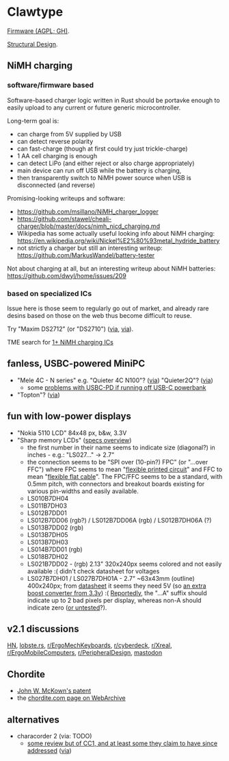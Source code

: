 # Clawtype

[Firmware (AGPL; GH)](https://github.com/akavel/clawtype).

[Structural Design](https://www.printables.com/model/1231156-clawtype).

## NiMH charging

### software/firmware based

Software-based charger logic written in Rust
should be portavke enough to easily upload
to any current or future generic microcontroller.

Long-term goal is:
- can charge from 5V supplied by USB
- can detect reverse polarity
- can fast-charge (though at first could try just trickle-charge)
- 1 AA cell charging is enough
- can detect LiPo (and either reject or also charge appropriately)
- main device can run off USB while the battery is charging,
- then transparently switch to NiMH power source when USB is disconnected (and reverse)

Promising-looking writeups and software:
- https://github.com/msillano/NiMH_charger_logger
- https://github.com/stawel/cheali-charger/blob/master/docs/nimh_nicd_charging.md
- Wikipedia has some actually useful looking info about NiMH charging:
  https://en.wikipedia.org/wiki/Nickel%E2%80%93metal_hydride_battery
- not strictly a charger but still an interesting writeup:
  https://github.com/MarkusWandel/battery-tester

Not about charging at all,
but an interesting writeup about NiMH batteries:
https://github.com/dwyl/home/issues/209


### based on specialized ICs

Issue here is those seem to regularly go out of market,
and already rare desins based on those on the web
thus become difficult to reuse.

Try "Maxim DS2712" (or "DS2710") 
([via](https://youtu.be/S9PUO_Uw158),
[via](https://hackaday.com/2024/12/02/the-automatic-battery-charger-you-never-knew-you-needed/)).

TME search for [1+ NiMH charging ICs](https://www.tme.eu/pl/en/katalog/battery-and-battery-cells-controllers_112884/?params=2613:1503863;550:1925651,1834448&productListOrderBy=1000014)

## fanless, USBC-powered MiniPC

- "Mele 4C - N series" e.g. "Quieter 4C N100"? ([via](https://redd.it/1jgd7rr)) "Quieter2Q"? ([via](https://redd.it/vlyz96))
  - some [problems with USBC-PD if running off USB-C powerbank](https://old.reddit.com/r/MiniPCs/comments/1esw8w3/mele_mini_quieter_4c/lpy806e/)
- "Topton"? ([via](https://redd.it/1jgd7rr))

## fun with low-power displays

- "Nokia 5110 LCD" 84x48 px, b&w, 3.3V
- "Sharp memory LCDs" ([specs overview](https://mm.digikey.com/Volume0/opasdata/d220001/medias/docus/6165/lcd202009e.pdf))
  - the first number in their name seems to indicate size (diagonal?) in inches - e.g.: "LS027..." -> 2.7"
  - the connection seems to be "SPI over (10-pin?) FPC" (or "...over FFC")
    where FPC seems to mean "[flexible printed circuit](https://en.wikipedia.org/wiki/Flexible_printed_circuit)"
    and FFC to mean "[flexible flat cable](https://en.wikipedia.org/wiki/Flexible_flat_cable)".
    The FPC/FFC seems to be a standard, with 0.5mm pitch,
    with connectors and breakout boards existing for various pin-widths and easily available.
  - LS010B7DH04
  - LS011B7DH03
  - LS012B7DD01
  - LS012B7DD06 (rgb?) / LS012B7DD06A (rgb) / LS012B7DH06A (?)
  - LS013B7DD02 (rgb)
  - LS013B7DH05
  - LS013B7DH03
  - LS014B7DD01 (rgb)
  - LS018B7DH02
  - LS021B7DD02 - (rgb) 2.13" 320x240px seems colored and not easily available :(
    didn't check datasheet for voltages
  - LS027B7DH01 / LS027B7DH01A - 2.7" ~63x43mm (outline) 400x240px;
    from [datasheet](https://mm.digikey.com/Volume0/opasdata/d220001/medias/docus/1272/LS027B7DH01_Rev_Jun_2010.pdf)
    it seems they need 5V
    (so [an extra boost converter from 3.3v](https://www.tindie.com/products/kuzyatech/sharp-memory-lcd-breakout-a2/)) :(
    [Reportedly](https://forum.digikey.com/t/ls027b7dh01-vs-ls027b7dh01a/5682),
    the "...A" suffix should indicate up to 2 bad pixels per display, whereas non-A should indicate zero
    ([or untested](https://forum.digikey.com/t/sharp-lq057q3dc03-tft-lcd-module-a-last-suffix/4820)?).

## v2.1 discussions

[HN](https://news.ycombinator.com/item?id=43588420),
[lobste.rs](https://lobste.rs/s/o0xmgd/clawtype_custom_wearable_chorded),
[r/ErgoMechKeyboards](https://redd.it/1jrg5ul),
[r/cyberdeck](https://redd.it/1jwrnkv),
[r/Xreal](https://redd.it/1jrfupe),
[r/ErgoMobileComputers](https://redd.it/1jrg6ti),
[r/PeripheralDesign](https://redd.it/1jsx7p9),
[mastodon](https://merveilles.town/@akavel/114278656676862031)

## Chordite
- [John W. McKown's patent](https://patents.google.com/patent/US6429854)
- the [chordite.com page on WebArchive](https://web.archive.org/web/20220201061603/http://chordite.com/)

## alternatives

- characorder 2 (via: TODO)
  - [some review but of CC1, and at least some they claim to have since addressed](https://www.youtube.com/watch?v=IxCm86IbLok) ([via](https://old.reddit.com/r/typing/comments/1c0oi1s/how_fast_is_the_charachorder_compared_to/ll5h3bi/))
